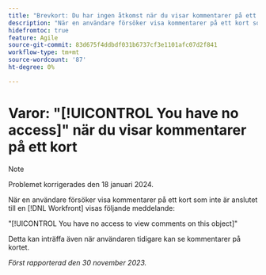 ```yaml
---
title: "Brevkort: Du har ingen åtkomst när du visar kommentarer på ett kort."
description: "När en användare försöker visa kommentarer på ett kort som inte är anslutet till ett Workfront-objekt visas ett felmeddelande."
hidefromtoc: true
feature: Agile
source-git-commit: 83d675f4ddbdf031b6737cf3e1101afc07d2f841
workflow-type: tm+mt
source-wordcount: '87'
ht-degree: 0%

---
```



# Varor: &quot;[!UICONTROL You have no access]&quot; när du visar kommentarer på ett kort

>[!NOTE]
>
>Problemet korrigerades den 18 januari 2024.

När en användare försöker visa kommentarer på ett kort som inte är anslutet till en [!DNL Workfront] visas följande meddelande:

&quot;[!UICONTROL You have no access to view comments on this object]&quot;

Detta kan inträffa även när användaren tidigare kan se kommentarer på kortet.

_Först rapporterad den 30 november 2023._
